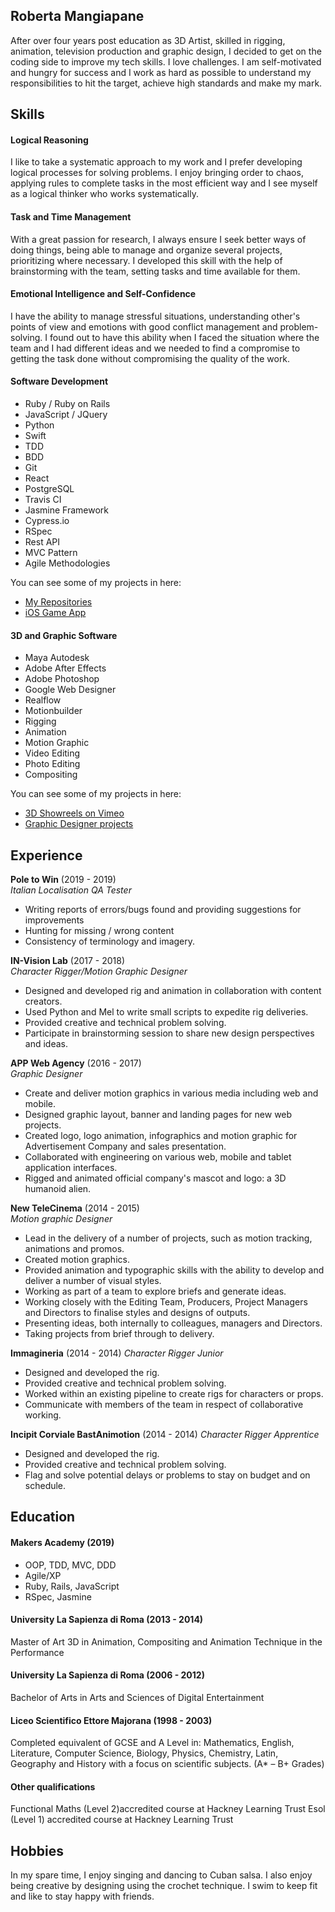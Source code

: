 ## Roberta Mangiapane

After over four years post education as 3D Artist, skilled in rigging, animation, television production and graphic design, I decided to get on the coding side to improve my tech skills.
I love challenges. I am self-motivated and hungry for success and I work as hard as possible to understand my responsibilities to hit the target, achieve high standards and make my mark.

## Skills

#### Logical Reasoning
I like to take a systematic approach to my work and I prefer developing logical processes for solving problems. I enjoy bringing order to chaos, applying rules to complete tasks in the most efficient way and I see myself as a logical thinker who works systematically.

#### Task and Time Management
With a great passion for research, I always ensure I seek better ways of doing things, being able to manage and organize several projects, prioritizing where necessary. I developed this skill with the help of brainstorming with the team, setting tasks and time available for them.

#### Emotional Intelligence and Self-Confidence
I have the ability to manage stressful situations, understanding other's points of view and emotions with good conflict management and problem-solving. I found out to have this ability when I faced the situation where the team and I had different ideas and we needed to find a compromise to getting the task done without compromising the quality of the work.

#### Software Development 
- Ruby / Ruby on Rails
- JavaScript / JQuery
- Python
- Swift	
- TDD	
- BDD
- Git
- React
- PostgreSQL
- Travis CI
- Jasmine Framework
- Cypress.io
- RSpec
- Rest API
- MVC Pattern
- Agile Methodologies

You can see some of my projects in here:
- [My Repositories](https://github.com/robertamangiapane?tab=repositories)
- [iOS Game App](https://vimeo.com/377963051)

#### 3D and Graphic Software
- Maya Autodesk
- Adobe After Effects
- Adobe Photoshop
- Google Web Designer
- Realflow
- Motionbuilder
- Rigging
- Animation
- Motion Graphic
- Video Editing
- Photo Editing
- Compositing

You can see some of my projects in here:
- [3D Showreels on Vimeo](https://vimeo.com/user84598365)
- [Graphic Designer projects](https://appwebagency.it/web-agency-roma/)

## Experience

**Pole to Win** (2019 - 2019)    
*Italian Localisation QA Tester*  
- Writing reports of errors/bugs found and providing suggestions for improvements
- Hunting for missing / wrong content
- Consistency of terminology and imagery. 

**IN-Vision Lab** (2017 - 2018)   
*Character Rigger/Motion Graphic Designer*  
- Designed and developed rig and animation in collaboration with content creators. 
- Used Python and Mel to write small scripts to expedite rig deliveries. 
- Provided creative and technical problem solving. 
- Participate in brainstorming session to share new design perspectives and ideas.

**APP Web Agency** (2016 - 2017)   
*Graphic Designer* 
- Create and deliver motion graphics in various media including web and mobile. 
- Designed graphic layout, banner and landing pages for new web projects. 
- Created logo, logo animation, infographics and motion graphic for Advertisement Company and sales presentation. 
- Collaborated with engineering on various web, mobile and tablet application interfaces.
- Rigged and animated official company's mascot and logo: a 3D humanoid alien.

**New TeleCinema** (2014 - 2015)   
*Motion graphic Designer* 
- Lead in the delivery of a number of projects, such as motion tracking, animations and promos. 
- Created motion graphics. 
- Provided animation and typographic skills with the ability to develop and deliver a number of visual styles. 
- Working as part of a team to explore briefs and generate ideas. 
- Working closely with the Editing Team, Producers, Project Managers and Directors to finalise styles and designs of outputs. 
- Presenting ideas, both internally to colleagues, managers and Directors.  
- Taking projects from brief through to delivery.

**Immagineria** (2014 - 2014)
*Character Rigger Junior*
- Designed and developed the rig.
- Provided creative and technical problem solving.
- Worked within an existing pipeline to create rigs for characters or props.
- Communicate with members of the team in respect of collaborative working.

**Incipit Corviale BastAnimotion** (2014 - 2014)
*Character Rigger Apprentice*
- Designed and developed the rig.
- Provided creative and technical problem solving.
- Flag and solve potential delays or problems to stay on budget and on schedule.


## Education

#### Makers Academy (2019)

- OOP, TDD, MVC, DDD
- Agile/XP
- Ruby, Rails, JavaScript
- RSpec, Jasmine

#### University La Sapienza di Roma (2013 - 2014)
Master of Art 3D in Animation, Compositing and Animation Technique in the Performance

#### University La Sapienza di Roma (2006 - 2012)
Bachelor of Arts in Arts and Sciences of Digital Entertainment

#### Liceo Scientifico Ettore Majorana (1998 - 2003)
Completed equivalent of GCSE and A Level in: Mathematics, English, Literature, Computer Science, Biology, Physics, Chemistry, Latin, Geography and History with a focus on scientific subjects.  (A* – B+ Grades)

#### Other qualifications

Functional Maths (Level 2)accredited course at Hackney Learning Trust
Esol (Level 1) accredited course at Hackney Learning Trust

## Hobbies

In my spare time, I enjoy singing and dancing to Cuban salsa. I also enjoy being creative by designing using the crochet technique. I swim to keep fit and like to stay happy with friends.  
